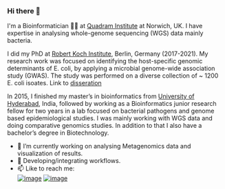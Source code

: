 ### Hi there 👋
I'm a Bioinformatician :man_technologist: at [Quadram Institute](https://quadram.ac.uk/) at Norwich, UK. I have expertise in analysing whole-genome sequencing (WGS) data mainly bacteria.

I did my PhD at [Robert Koch Institute](https://www.rki.de/EN/Home/homepage_node.html), Berlin, Germany (2017-2021). My research work was focused on identifying the host-specific genomic determinants of E. coli, by applying a microbial genome-wide association study (GWAS). The study was performed on a diverse collection of ~ 1200 E. coli isoates. Link to [disseration](https://refubium.fu-berlin.de/handle/fub188/33223)

In 2015, I finished my master’s in bioinformatics from [University of Hyderabad](https://uohyd.ac.in/), India, followed by working as a Bioinformatics junior research fellow for two years in a lab focused on bacterial pathogens and genome based epidemiological studies. I was mainly working with WGS data and doing comparative genomics studies. In addition to that I also have a bachelor’s degree in Biotechnology. 

- 🔭 I’m currently working on analysing Metagenomics data and visualization of results.
- 🌱 Developing/integrating workflows.
- 📫 Like to reach me: \
[![image](https://img.shields.io/badge/LinkedIn-0077B5?style=for-the-badge&logo=linkedin&logoColor=white)](https://www.linkedin.com/in/sumeet-kumar-tiwari/) [![image](https://img.shields.io/badge/Twitter-1DA1F2?style=for-the-badge&logo=twitter&logoColor=white)](https://twitter.com/skt_genomics)
<!--
**SumeetTiwari07/SumeetTiwari07** is a ✨ _special_ ✨ repository because its `README.md` (this file) appears on your GitHub profile.

Here are some ideas to get you started:


 I’m currently learning pipeline development.
- 👯 I’m looking to collaborate on ...
- 🤔 I’m looking for help with ...
- 💬 Ask me about ...
- 
- 😄 Pronouns: ...
- ⚡ Fun fact: ...
-->
